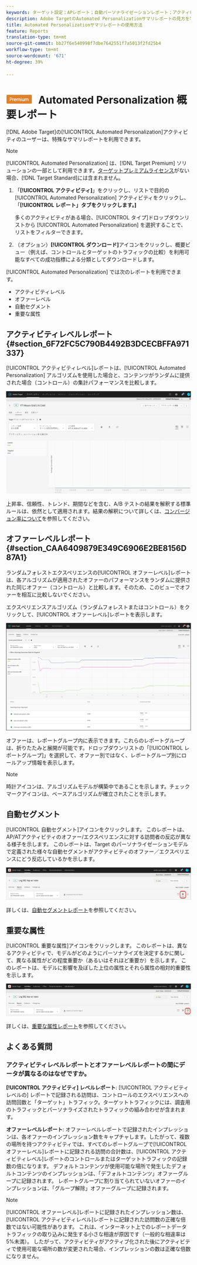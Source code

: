 ```yaml
---
keywords: ターゲット設定；APレポート；自動パーソナライゼーションレポート；アクティビティレベルレポート；オファーレベルレポート；オファー詳細レポート；faq
description: Adobe TargetのAutomated Personalizationサマリレポートの見方を学びます。 このレポートから、自動セグメントレポートと重要属性レポートに切り替えることができます。
title: Automated Personalizationサマリレポートの使用方法
feature: Reports
translation-type: tm+mt
source-git-commit: bb27f6e540998f7dbe7642551f7a5013f2fd25b4
workflow-type: tm+mt
source-wordcount: '671'
ht-degree: 39%

---
```



# ![Premium](/help/assets/premium.png) Automated Personalization 概要レポート

[!DNL Adobe Target]の[!UICONTROL Automated Personalization]アクティビティのユーザーは、特殊なサマリレポートを利用できます。

>[!NOTE]
>
>[!UICONTROL Automated Personalization] は、[!DNL Target Premium] ソリューションの一部として利用できます。[ターゲットプレミアムライセンス](/help/c-intro/intro.md#premium)がない場合、[!DNL Target Standard]には含まれません。

1. 「**[!UICONTROL アクティビティ]**」をクリックし、リストで目的の [!UICONTROL Automated Personalization] アクティビティをクリックし、「**[!UICONTROL レポート」タブをクリックします。]**

   多くのアクティビティがある場合、[!UICONTROL タイプ]ドロップダウンリストから [!UICONTROL Automated Personalization] を選択することで、リストをフィルターできます。

1. （オプション）**[!UICONTROL ダウンロード]**&#x200B;アイコンをクリックし、概要ビュー（例えば、コントロールとターゲットのトラフィックの比較）を利用可能なすべての成功指標による分類としてダウンロードします。

[!UICONTROL Automated Personalization] では次のレポートを利用できます。

* アクティビティレベル
* オファーレベル
* 自動セグメント
* 重要な属性

## アクティビティレベルレポート {#section_6F72FC5C790B4492B3DCECBFFA971337}

[!UICONTROL アクティビティレベル]レポートは、[!UICONTROL Automated Personalization] アルゴリズムを使用した場合と、コンテンツがランダムに提供された場合（コントロール）の集計パフォーマンスを比較します。

![アクティビティレベルレポート](/help/c-reports/assets/box_plot_ap.png)

上昇率、信頼性、トレンド、期間などを含む、A/B テストの結果を解釈する標準ルールは、依然として適用されます。結果の解釈について詳しくは、[コンバージョン率について](/help/c-reports/conversion-rate.md#concept_2D9FEDE8F94A485DAC86D611BFBDC844)を参照してください。

## オファーレベルレポート {#section_CAA6409879E349C6906E2BE8156D87A1}

ランダムフォレストエクスペリエンスの[!UICONTROL オファーレベル]レポートは、各アルゴリズムが適用されたオファーのパフォーマンスをランダムに提供された同じオファー（コントロール）と比較します。そのため、このビューでオファーを相互に比較しないでください。

エクスペリエンスアルゴリズム（ランダムフォレストまたはコントロール）をクリックして、[!UICONTROL オファーレベル]レポートを表示します。

![](assets/ap_OfferLevelRpt.png)

オファーは、レポートグループ内に表示できます。これらのレポートグループは、折りたたみと展開が可能です。ドロップダウンリストの「[!UICONTROL レポートグループ]」を選択して、オファー別ではなく、レポートグループ別にロールアップ情報を表示します。

>[!NOTE]
>
>時計アイコンは、アルゴリズムモデルが構築中であることを示します。チェックマークアイコンは、ベースアルゴリズムが確立されたことを示します。

## 自動セグメント

[!UICONTROL 自動セグメント]アイコンをクリックします。 このレポートは、AP/ATアクティビティのオファー/エクスペリエンスに対する訪問者の反応が異なる様子を示します。 このレポートは、Target のパーソナライゼーションモデルで定義された様々な自動セグメントがアクティビティのオファー／エクスペリエンスにどう反応しているかを示します。

![自動セグメントアイコン](/help/c-reports/assets/icon-automated-sements-ap.png)

詳しくは、[自動セグメントレポート](/help/c-reports/c-personalization-insights-reports/automated-segments-report.md)を参照してください。

## 重要な属性

[!UICONTROL 重要な属性]アイコンをクリックします。 このレポートは、異なるアクティビティで、モデルがどのようにパーソナライズを決定するかに関して、異なる属性がどの程度重要か（あるいはそれほど重要か）を示します。 このレポートは、モデルに影響を及ぼした上位の属性とそれら属性の相対的重要性を示します。

![重要な属性アイコン](/help/c-reports/assets/icon-important-attributes-ap.png)

詳しくは、[重要な属性レポート](/help/c-reports/c-personalization-insights-reports/important-attributes-report.md)を参照してください。

## よくある質問

### アクティビティレベルレポートとオファーレベルレポートの間にデータが異なるのはなぜですか。

**[!UICONTROL アクティビティ] レベルレポート**: [!UICONTROL アクティビティレベルの] レポートで記録される訪問は、コントロールのエクスペリエンスへの訪問回数と「ターゲット」トラフィック。ターゲットトラフィックには、調査用のトラフィックとパーソナライズされたトラフィックの組み合わせが含まれます。

**オファーレベルレポート**:  オファーレベルレポートで記録されたインプレッションは、各オファーのインプレッション数をキャプチャします。したがって、複数の場所を持つアクティビティでは、すべてのレポートグループで[!UICONTROL オファーレベル]レポートに記録される訪問の合計数は、[!UICONTROL アクティビティレベル]レポートのコントロールまたはターゲットトラフィックの記録数の倍になります。 デフォルトコンテンツが使用可能な場所で発生したデフォルトコンテンツのインプレッションは、「デフォルトコンテンツ」オファーグループに記録されます。 レポートグループに割り当てられていないオファーのインプレッションは、「グループ解除」オファーグループに記録されます。

>[!NOTE]
>
>[!UICONTROL オファーレベル]レポートに記録されたインプレッション数は、[!UICONTROL アクティビティレベル]レポートに記録された訪問数の正確な倍数ではない可能性があります。 これは、インターネット上でのレポートデータトラフィックの取り込みに発生する小さな相違が原因です（一般的な相違率は5%未満）。 したがって、アクティビティがアクティブ化された後にアクティビティで使用可能な場所の数が変更された場合、インプレッションの数は正確な倍数になりません。
